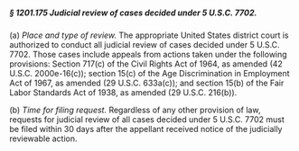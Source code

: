 ##### § 1201.175 Judicial review of cases decided under 5 U.S.C. 7702. #####

(a) *Place and type of review.* The appropriate United States district court is authorized to conduct all judicial review of cases decided under 5 U.S.C. 7702. Those cases include appeals from actions taken under the following provisions: Section 717(c) of the Civil Rights Act of 1964, as amended (42 U.S.C. 2000e-16(c)); section 15(c) of the Age Discrimination in Employment Act of 1967, as amended (29 U.S.C. 633a(c)); and section 15(b) of the Fair Labor Standards Act of 1938, as amended (29 U.S.C. 216(b)).

(b) *Time for filing request.* Regardless of any other provision of law, requests for judicial review of all cases decided under 5 U.S.C. 7702 must be filed within 30 days after the appellant received notice of the judicially reviewable action.